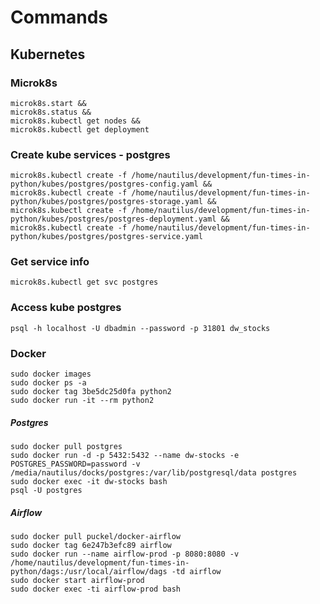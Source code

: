 # Commands

## Kubernetes

### Microk8s
```
microk8s.start &&
microk8s.status &&
microk8s.kubectl get nodes &&
microk8s.kubectl get deployment
```

### Create kube services - postgres
```
microk8s.kubectl create -f /home/nautilus/development/fun-times-in-python/kubes/postgres/postgres-config.yaml &&
microk8s.kubectl create -f /home/nautilus/development/fun-times-in-python/kubes/postgres/postgres-storage.yaml &&
microk8s.kubectl create -f /home/nautilus/development/fun-times-in-python/kubes/postgres/postgres-deployment.yaml &&
microk8s.kubectl create -f /home/nautilus/development/fun-times-in-python/kubes/postgres/postgres-service.yaml
```

### Get service info
`microk8s.kubectl get svc postgres`

### Access kube postgres
`psql -h localhost -U dbadmin --password -p 31801 dw_stocks`

### Docker
```
sudo docker images
sudo docker ps -a
sudo docker tag 3be5dc25d0fa python2
sudo docker run -it --rm python2
```

##### Postgres
```
sudo docker pull postgres
sudo docker run -d -p 5432:5432 --name dw-stocks -e POSTGRES_PASSWORD=password -v /media/nautilus/docks/postgres:/var/lib/postgresql/data postgres
sudo docker exec -it dw-stocks bash
psql -U postgres
```

##### Airflow
```
sudo docker pull puckel/docker-airflow
sudo docker tag 6e247b3efc89 airflow
sudo docker run --name airflow-prod -p 8080:8080 -v /home/nautilus/development/fun-times-in-python/dags:/usr/local/airflow/dags -td airflow
sudo docker start airflow-prod
sudo docker exec -ti airflow-prod bash
```
